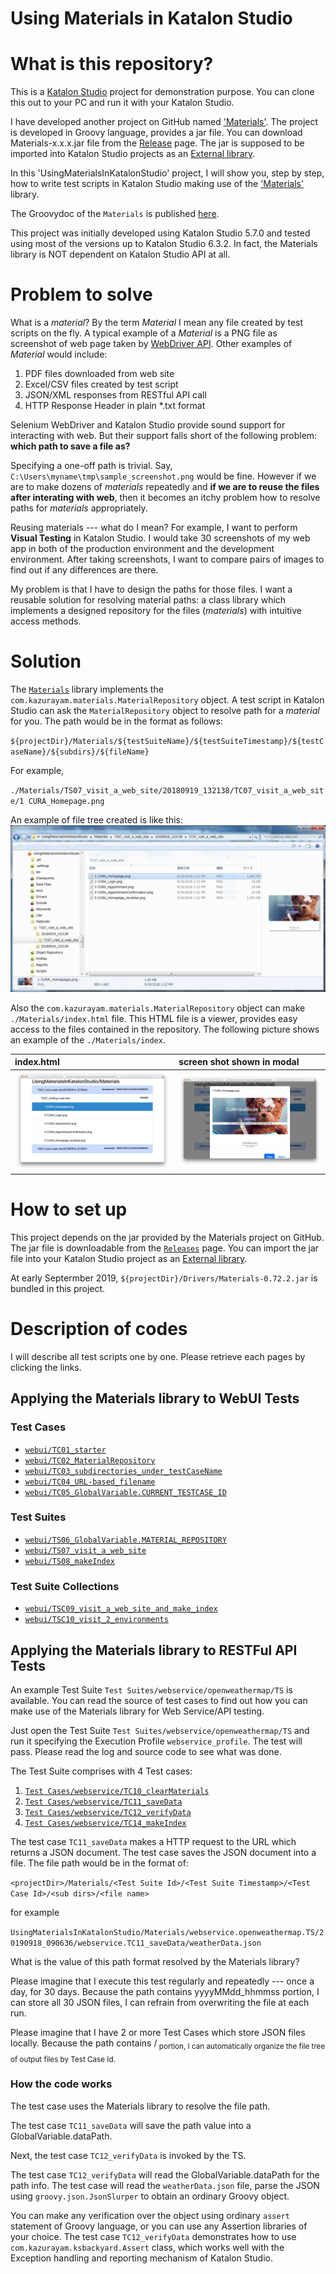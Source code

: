 Using Materials in Katalon Studio
=====================================

# What is this repository?

This is a [Katalon Studio](https://www.katalon.com/) project for demonstration purpose. You can clone this out to your PC and run it with your Katalon Studio.

I have developed another project on GitHub named ['Materials'](https://github.com/kazurayam/Materials). The project is developed in Groovy language, provides a jar file. You can download Materials-x.x.x.jar file from the [Release](https://github.com/kazurayam/Materials/releases) page. The jar is supposed to be imported into Katalon Studio projects as an [External library](https://docs.katalon.com/display/KD/External+Libraries).

In this 'UsingMaterialsInKatalonStudio' project, I will show you, step by step, how to write test scripts in Katalon Studio making use of the ['Materials'](https://github.com/kazurayam/Materials) library.

The Groovydoc of the `Materials` is published [here](https://kazurayam.github.io/Materials/).

This project was initially developed using Katalon Studio 5.7.0 and tested using most of the versions up to Katalon Studio 6.3.2. In fact, the Materials library is NOT dependent on Katalon Studio API at all.

# Problem to solve

What is a *material*? By the term *Material* I mean any file created by test scripts on the fly. A typical example of a *Material* is a PNG file as screenshot of web page taken by [WebDriver API](https://seleniumhq.github.io/selenium/docs/api/java/org/openqa/selenium/TakesScreenshot.html). Other examples of *Material* would include:
1. PDF files downloaded from web site
2. Excel/CSV files created by test script
3. JSON/XML responses from RESTful API call
4. HTTP Response Header in plain \*.txt format

Selenium WebDriver and Katalon Studio provide sound support for interacting with web. But their support falls short of the following problem: **which path to save a file as?**

Specifying a one-off path is trivial. Say, `C:\Users\myname\tmp\sample_screenshot.png` would be fine. However if we are to make dozens of *materials* repeatedly and **if we are to reuse the files after interating with web**, then it becomes an itchy problem how to resolve paths for *materials* appropriately.

Reusing materials --- what do I mean? For example, I want to perform **Visual Testing** in Katalon Studio. I would take 30 screenshots of my web app in both of the production environment and the development environment. After taking screenshots, I want to compare pairs of images to find out if any differences are there.

My problem is that I have to design the paths for those files. I want a reusable solution for resolving material paths: a class library which implements a designed repository for the files (*materials*) with intuitive access methods.

# Solution

The [`Materials`](https://github.com/kazurayam/Materials) library implements the  `com.kazurayam.materials.MaterialRepository` object. A test script in Katalon Studio can ask the  `MaterialRepository` object to resolve path for a *material* for you. The path would be in the format as follows:

`${projectDir}/Materials/${testSuiteName}/${testSuiteTimestamp}/${testCaseName}/${subdirs}/${fileName}`

For example,

`./Materials/TS07_visit_a_web_site/20180919_132138/TC07_visit_a_web_site/1 CURA_Homepage.png`

An example of file tree created is like this:
![TS07_tree](docs/webui/images/TS07/TS07_tree.png)

Also the `com.kazurayam.materials.MaterialRepository` object can make `./Materials/index.html` file. This HTML file is a viewer, provides easy access to the files contained in the repository. The following picture shows an example of the `./Materials/index`.

| index.html | screen shot shown in modal |
|:-----------|:---------------------------|
| ![index](docs/webui/images/index.png) | ![index_modal](docs/webui/images/index_modal.png) |

# How to set up

This project depends on the jar provided by the Materials project on GitHub. The jar file is downloadable from the [`Releases`](https://github.com/kazurayam/Materials/releases) page. You can import the jar file into your Katalon Studio project as an [External library](https://docs.katalon.com/display/KD/External+Libraries).

At early Septermber 2019, `${projectDir}/Drivers/Materials-0.72.2.jar` is bundled in this project.

# Description of codes

I will describe all test scripts one by one. Please retrieve each pages by clicking the links.

## Applying the Materials library to WebUI Tests

### Test Cases

- [`webui/TC01_starter`](./docs/webui/TC01_starter.md)
- [`webui/TC02_MaterialRepository`](./docs/webui/TC02_MaterialRepository.md)
- [`webui/TC03_subdirectories_under_testCaseName`](./docs/webui/TC03_subdirectories_under_testCaseName.md)
- [`webui/TC04_URL-based_filename`](./docs/webui/TC04_URL-based_filename.md)
- [`webui/TC05_GlobalVariable.CURRENT_TESTCASE_ID`](./docs/webui/TC05_GlobalVariable.CURRENT_TESTCASE_ID.md)

### Test Suites

- [`webui/TS06_GlobalVariable.MATERIAL_REPOSITORY`](./docs/webui/TS06_GlobalVariable.MATERIAL_REPOSITORY.md)
- [`webui/TS07_visit_a_web_site`](./docs/webui/TS07_visit_a_web_site.md)
- [`webui/TS08_makeIndex`](./docs/webui/TS08_makeIndex.md)

### Test Suite Collections

- [`webui/TSC09_visit_a_web_site_and_make_index`](./docs/webui/TSC09_visit_a_web_site_and_make_index.md)
- [`webui/TSC10_visit_2_environments`](./docs/webui/TSC10_visit_2_environments.md)

## Applying the Materials library to RESTFul API Tests

An example Test Suite `Test Suites/webservice/openweathermap/TS` is available.
You can read the source of test cases to find out
how you can make use of the Materials library for Web Service/API testing.

Just open the Test Suite `Test Suites/webservice/openweathermap/TS`
and run it specifying the Execution Profile `webservice_profile`.
The test will pass. Please read the log and source code to see what was done.

The Test Suite comprises with 4 Test cases:
1. [`Test Cases/webservice/TC10_clearMaterials`](Scripts/webservice/TC10_clearMaterials)
2. [`Test Cases/webservice/TC11_saveData`](Scripts/webservice/TC11_saveData)
3. [`Test Cases/webservice/TC12_verifyData`](Scripts/webservice/TC12_verifyData)
4. [`Test Cases/webservice/TC14_makeIndex`](Scripts/webservice/TC14_makeIndex)

The test case `TC11_saveData` makes a HTTP request to the URL which returns
a JSON document. The test case saves the JSON document into a file.
The file path would be in the format of:

`<projectDir>/Materials/<Test Suite Id>/<Test Suite Timestamp>/<Test Case Id>/<sub dirs>/<file name>`

for example

`UsingMaterialsInKatalonStudio/Materials/webservice.openweathermap.TS/20190918_090636/webservice.TC11_saveData/weatherData.json`

What is the value of this path format resolved by the Materials library?

Please imagine that I execute this test regularly and repeatedly
--- once a day, for 30 days.
Because the path contains yyyyMMdd_hhmmss portion, I can store all 30 JSON files,
I can refrain from overwriting the file at each run.

Please imagine that I have 2 or more Test Cases which store JSON files locally.
Because the path contains <Test Case Id>/<sub dirs> portion, I can automatically
organize the file tree of output files by Test Case Id.

### How the code works

The test case uses the Materials library to resolve the file path.

The test case `TC11_saveData` will save the path value into a GlobalVariable.dataPath.

Next, the test case `TC12_verifyData` is invoked by the TS.

The test case `TC12_verifyData` will read the GlobalVariable.dataPath for the path info.
The test case will read the `weatherData.json` file, parse the JSON
using `groovy.json.JsonSlurper` to obtain an ordinary Groovy object.

You can make any verification over the object using ordinary `assert` statement of
Groovy language, or you can use any Assertion libraries of your choice.
The test case `TC12_verifyData` demonstrates how to use `com.kazurayam.ksbackyard.Assert` class,
which works well with the Exception handling and reporting mechanism of Katalon Studio.
